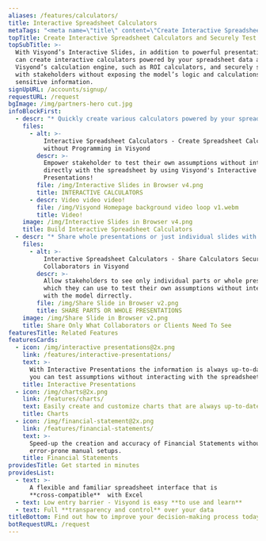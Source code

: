 ```yaml
---
aliases: /features/calculators/
title: Interactive Spreadsheet Calculators
metaTags: "<meta name=\"title\" content=\"Create Interactive Spreadsheet Calculators with Visyond\">\r\n\r\n<meta name=\"description\" content=\"Create calculators powered by your spreadsheet data, such as ROI calculators, and securely share them with stakeholders without exposing the model’s logic and calculations or sensitive information.\">\r\n\r\n<meta name=\"keywords\" content=\"spreadsheet calculator, make calculator from excel file\">"
topTitle: Create Interactive Spreadsheet Calculators and Securely Test Assumptions
topSubTitle: >-
  With Visyond’s Interactive Slides, in addition to powerful presentations, you
  can create interactive calculators powered by your spreadsheet data and
  Visyond’s calculation engine, such as ROI calculators, and securely share them
  with stakeholders without exposing the model’s logic and calculations or
  sensitive information. 
signUpURL: /accounts/signup/
requestURL: /request
bgImage: /img/partners-hero cut.jpg
infoBlockFirst:
  - descr: "* Quickly create various calculators powered by your spreadsheet data\r\n* Instantly see data and charts updated as you interact with the calculator, without changing anything in the spreadsheet\r\n* Securely test assumptions in an isolated environment without risking accidental changes to the model and underlying logic and calculations\r\n"
    files:
      - alt: >-
          Interactive Spreadsheet Calculators - Create Spreadsheet Calculators
          without Programming in Visyond
        descr: >-
          Empower stakeholder to test their own assumptions without interacting
          directly with the spreadsheet by using Visyond's Interactive
          Presentations!
        file: /img/Interactive Slides in Browser v4.png
        title: INTERACTIVE CALCULATORS
      - descr: Video video video!
        file: /img/Visyond Homepage background video loop v1.webm
        title: Video!
    image: /img/Interactive Slides in Browser v4.png
    title: Build Interactive Spreadsheet Calculators
  - descr: "* Share whole presentations or just individual slides with selected stakeholders with Visyond’s unique [Selective Sharing](/features/selective-sharing/)\r\n* Avoid the risk of exposing sensitive or unnecessary information\r\n* Protect model’s structure and layout from accidental changes when testing assumptions\r\n* Export Visyond’s presentations to static PowerPoint at any time"
    files:
      - alt: >-
          Interactive Spreadsheet Calculators - Share Calculators Securely with
          Collaborators in Visyond
        descr: >-
          Allow stakeholders to see only individual parts or whole presentations
          which they can use to test their own assumptions without interacting
          with the model dirrectly.
        file: /img/Share Slide in Browser v2.png
        title: SHARE PARTS OR WHOLE PRESENTATIONS
    image: /img/Share Slide in Browser v2.png
    title: Share Only What Collaborators or Clients Need To See
featuresTitle: Related Features
featuresCards:
  - icon: /img/interactive presentations@2x.png
    link: /features/interactive-presentations/
    text: >-
      With Interactive Presentations the information is always up-to-date, and
      you can test assumptions without interacting with the spreadsheet.
    title: Interactive Presentations
  - icon: /img/charts@2x.png
    link: /features/charts/
    text: Easily create and customize charts that are always up-to-date.
    title: Charts
  - icon: /img/financial-statement@2x.png
    link: /features/financial-statements/
    text: >-
      Speed-up the creation and accuracy of Financial Statements without long
      error-prone manual setups.
    title: Financial Statements
providesTitle: Get started in minutes
providesList:
  - text: >-
      A flexible and familiar spreadsheet interface that is
      **cross-compatible**  with Excel
  - text: Low entry barrier - Visyond is easy **to use and learn**
  - text: Full **transparency and control** over your data
titleBottom: Find out how to improve your decision-making process today
botRequestURL: /request
---
```


